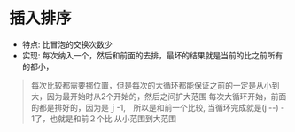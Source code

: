 # 插入排序
- 特点: 比冒泡的交换次数少
- 实现: 每次纳入一个，然后和前面的去排，最坏的结果就是当前的比之前所有的都小，
> 每次比较都需要挪位置，但是每次的大循环都能保证之前的一定是从小到大，因为最开始时从2个开始的，然后之间扩大范围
> 每次大循环开始，前面的都是排好的，因为是ｊ-1,　所以是和前一个比较, 当循环完成就是(j --) - 1了，也就是和前２个比
> 从小范围到大范围